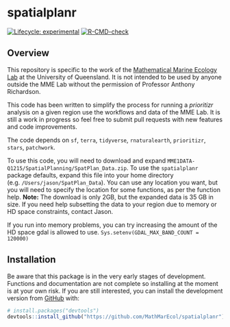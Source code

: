 
<!-- README.md is generated from README.Rmd. Please edit that file -->

# spatialplanr

<!-- badges: start -->

[![Lifecycle:
experimental](https://img.shields.io/badge/lifecycle-experimental-orange.svg)](https://lifecycle.r-lib.org/articles/stages.html#experimental)
[![R-CMD-check](https://github.com/MathMarEcol/spatialplanr/actions/workflows/R-CMD-check.yaml/badge.svg)](https://github.com/MathMarEcol/spatialplanr/actions/workflows/R-CMD-check.yaml)
<!-- badges: end -->

## Overview

This repository is specific to the work of the [Mathematical Marine
Ecology Lab](https://mathmarecol.github.io) at the University of
Queensland. It is not intended to be used by anyone outside the MME Lab
without the permission of Professor Anthony Richardson.

This code has been written to simplify the process for running a
*prioritizr* analysis on a given region use the workflows and data of
the MME Lab. It is still a work in progress so feel free to submit pull
requests with new features and code improvements.

The code depends on `sf`, `terra`, `tidyverse`, `rnaturalearth`,
`prioritizr`, `stars`, `patchwork`.

To use this code, you will need to download and expand
`MME1DATA-Q1215/SpatialPlanning/SpatPlan_Data.zip`. To use the
`spatialplanr` package defaults, expand this file into your home
directory (e.g. `/Users/jason/SpatPlan_Data`). You can use any location
you want, but you will need to specify the location for some functions,
as per the function help. **Note:** The download is only 2GB, but the
expanded data is 35 GB in size. If you need help subsetting the data to
your region due to memory or HD space constraints, contact Jason.

If you run into memory problems, you can try increasing the amount of
the HD space gdal is allowed to use.
`Sys.setenv(GDAL_MAX_BAND_COUNT = 120000)`

## Installation

Be aware that this package is in the very early stages of development.
Functions and documentation are not complete so installing at the moment
is at your own risk. If you are still interested, you can install the
development version from [GitHub](https://github.com/) with:

``` r
# install.packages("devtools")
devtools::install_github("https://github.com/MathMarEcol/spatialplanr")
```
